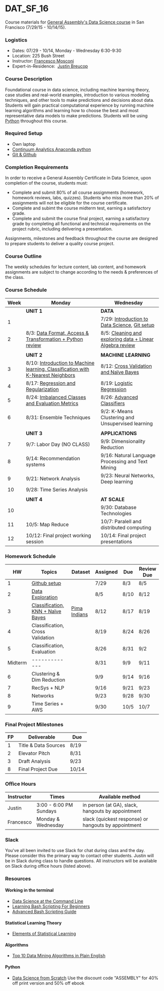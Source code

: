 # DAT_SF_16

Course materials for [General Assembly's Data Science course](https://generalassemb.ly/education/data-science/san-francisco) in San Francisco (7/29/15 - 10/14/15).

### Logistics

- Dates: 07/29 - 10/14, Monday - Wednesday 6:30-9:30
- Location: 225 Bush Street
- Instructor: [Francesco Mosconi](https://www.linkedin.com/in/framosconis)
- Expert-in-Residence:  [Justin Breucop](https://www.linkedin.com/in/jbreucop)



### Course Description
Foundational course in data science, including machine learning theory, case studies and real-world examples, introduction to various modeling techniques, and other tools to make predictions and decisions about data. Students will gain practical computational experience by running machine learning algorithms and learning how to choose the best and most representative data models to make predictions. Students will be using [Python](https://www.python.org/) throughout this course.

### Required Setup
- Own laptop
- [Continuum Analytics Anaconda python](http://continuum.io/downloads)
- [Git & Github](https://github.com/)

### Completion Requirements
In order to receive a General Assembly Certificate in Data Science, upon completion of the course, students must:

- Complete and submit 80% of all course assignments (homework, homework reviews, labs, quizzes). Students who miss more than 20% of assignments will not be eligible for the course certificate.
- Complete and subimt the course midterm test, earning a satisfactory grade.
- Complete and submit the course final project, earning a satisfactory grade by completing all functional and technical requirements on the project rubric, including delivering a presentation.

Assignments, milestones and feedback throughout the course are designed to prepare students to deliver a quality course project.

### Course Outline
The weekly schedules for lecture content, lab content, and homework assignments are subject to change according to the needs & preferences of the class.

### Course Schedule

Week | Monday                                              | Wednesday
---  | ---                                                 | ---
     | **UNIT 1**                                          | **DATA**
 1   |                                                     | 7/29: [Introduction to Data Science](lectures/lec01.pdf), [Git setup](lectures/lec01_git_setup.pdf)
 2   | 8/3:  [Data Format, Access & Transformation + Python review](lectures/lec02.pdf)     | 8/5: [Cleaning and exploring data + Linear Algebra review](lectures/lec03.pdf) 
     |                                                     |
     | **UNIT 2**                                          | **MACHINE LEARNING**
 3   | 8/10: [Introduction to Machine learning, Classification with K-Nearest Neighbors](lectures/lec04.pdf) | 8/12: [Cross Validation and Naïve Bayes](lectures/lec05.pdf)
 4   | 8/17: [Regression and Regularization](lectures/lec06.pdf) | 8/19: [Logistic Regression](lectures/lec07.pdf)
 5   | 8/24: [Imbalanced Classes and Evaluation Metrics](lectures/lec08.pdf)     | 8/26: [Advanced Classifiers](lectures/lec09.pdf)
 6   | 8/31: Ensemble Techniques                           | 9/2: K-Means Clustering and Unsupervised learning
     |                                                     |
     | **UNIT 3**                                          | **APPLICATIONS**
 7   | 9/7:  Labor Day (NO CLASS)                          | 9/9: Dimensionality Reduction 
 8   | 9/14: Recommendation systems                        | 9/16: Natural Language Processing and Text Mining
 9   | 9/21: Network Analysis             | 9/23: Neural Networks, Deep learning
 10  | 9/28: Time Series Analysis                          |
     |                                                     |
     | **UNIT 4**                                          | **AT SCALE**
 10  |                                                     | 9/30: Database Technologies
 11  | 10/5: Map Reduce                                    | 10/7: Paralell and distributed computing
 12  | 10/12: Final project working session | 10/14: Final project presentations


### Homework Schedule

HW       | Topics                           | Dataset | Assigned | Due   | Review Due
---      | ---                              | ---     | ---      | ---   | ---
1        | [Github setup](homework/HW1_assignment.pdf)                    |         | 7/29     |  8/3  |  8/5
2        | [Data Exploration](homework/HW2_assignment.pdf)                  |         | 8/5      |  8/10 |  8/12
3        | [Classification, KNN + Naïve Bayes](homework/HW3_assignment.pdf)                                     | [Pima Indians](https://archive.ics.uci.edu/ml/datasets/Pima+Indians+Diabetes) | 8/12     |  8/17 |  8/19
4        | Classification, Cross Validation |         | 8/19     |  8/24 |  8/26
5        | Classification, Evaluation       |         | 8/26     |  8/31 |  9/2
Midterm  | -------------                    |         | 8/31     |  9/9  |  9/11
6        | Clustering & Dim Reduction       |         | 9/9      |  9/14 |  9/16
7        | RecSys + NLP                     |         | 9/16     |  9/21 |  9/23
8        | Networks                         |         | 9/23     |  9/28 |  9/30
9        | Time Series  + AWS               |         | 9/30     | 10/5  | 10/7

### Final Project Milestones

FP       | Deliverable            | Due  
---      | ---                    | ---  
1        | Title & Data Sources   | 8/19 
2        | Elevator Pitch         | 8/31 
3        | Draft Analysis         | 9/23  
8        | Final Project Due      | 10/14

### Office Hours

Instructor  | Times                  | Available method
---         | ---                    | ---
Justin      | 3:00 - 6:00 PM Sundays | in person (at GA), slack, hangouts by appointment
Francesco   | Monday & Wednesday     | slack (quickest response) or hangouts by appointment

### Slack

You've all been invited to use Slack for chat during class and the day. Please consider this the primary way to contact other students. Justin will be in Slack during class to handle questions. All instructors will be available on Slack during office hours (listed above).

### Resources

#### Working in the terminal
- [Data Science at the Command Line](http://shop.oreilly.com/product/0636920032823.do)
- [Learning Bash Scripting For Beginners](http://www.cyberciti.biz/open-source/learning-bash-scripting-for-beginners/)
- [Advanced Bash Scripting Guide](http://www.tldp.org/LDP/abs/html/)

#### Statistical Learning Theory
- [Elements of Statistical Learning](http://statweb.stanford.edu/~tibs/ElemStatLearn/)

#### Algorithms
- [Top 10 Data Mining Algorithms in Plain English](http://rayli.net/blog/data/top-10-data-mining-algorithms-in-plain-english/)

#### Python
- [Data Science from Scratch](http://shop.oreilly.com/product/0636920033400.do) Use the discount code "ASSEMBLY" for 40% off print version and 50% off ebook

